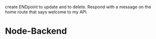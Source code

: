 create ENDpoint to update and to delete.
Respond with a message on the home route that says welcome to my API.
# Node-Backend
